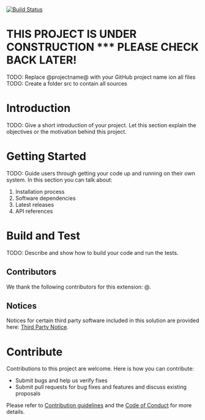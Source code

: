 [![Build Status](https://travis-ci.org/ALM-Rangers/GitHub-Base-Repo.svg?branch=master)](https://travis-ci.org/ALM-Rangers/GitHub-Base-Repo)
# THIS PROJECT IS UNDER CONSTRUCTION *** PLEASE CHECK BACK LATER!

TODO: Replace @projectname@ with your GitHub project name ion all files
TODO: Create a folder src to contain all sources

# Introduction 
TODO: Give a short introduction of your project. Let this section explain the objectives or the motivation behind this project. 

# Getting Started
TODO: Guide users through getting your code up and running on their own system. In this section you can talk about:
1.	Installation process
2.	Software dependencies
3.	Latest releases
4.	API references

# Build and Test
TODO: Describe and show how to build your code and run the tests. 

## Contributors

We thank the following contributors for this extension: @.

## Notices
Notices for certain third party software included in this solution are provided here: [Third Party Notice](ThirdPartyNotices.txt).

# Contribute
Contributions to this project are welcome. Here is how you can contribute:  

- Submit bugs and help us verify fixes  
- Submit pull requests for bug fixes and features and discuss existing proposals   

Please refer to [Contribution guidelines](.github/CONTRIBUTING.md) and the [Code of Conduct](.github/COC.md) for more details.